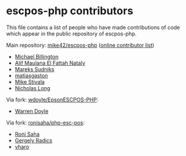# escpos-php contributors

This file contains a list of people who have made contributions of 
code which appear in the public repository of escpos-php.

Main repository: [mike42/escpos-php](https://github.com/mike42/escpos-php) ([online contributor list](https://github.com/mike42/escpos-php/graphs/contributors))

- [Michael Billington](https://github.com/mike42)
- [Alif Maulana El Fattah Nataly](https://github.com/alif25r)
- [Mareks Sudniks](https://github.com/marech)
- [matiasgaston](https://github.com/matiasgaston)
- [Mike Stivala](https://github.com/brndwgn)
- [Nicholas Long](https://github.com/longsview)

Via fork: [wdoyle/EpsonESCPOS-PHP](https://github.com/wdoyle/EpsonESCPOS-PHP):

- [Warren Doyle](https://github.com/wdoyle)

Via fork: [ronisaha/php-esc-pos](https://github.com/ronisaha/php-esc-pos):

- [Roni Saha](https://github.com/ronisaha)
- [Gergely Radics](https://github.com/Gerifield)
- [vharo](https://github.com/vharo)

